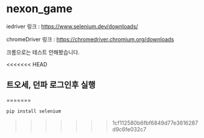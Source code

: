 # nexon_game

iedriver 링크 : https://www.selenium.dev/downloads/

chromeDriver 링크 : https://chromedriver.chromium.org/downloads

크롬으로는 테스트 안해봤습니다.

<<<<<<< HEAD
## 트오세, 던파 로그인후 실행
=======
```python
pip install selenium
```
>>>>>>> 1cf112580b6fbf6849d77e3616287d9c6fe032c7
